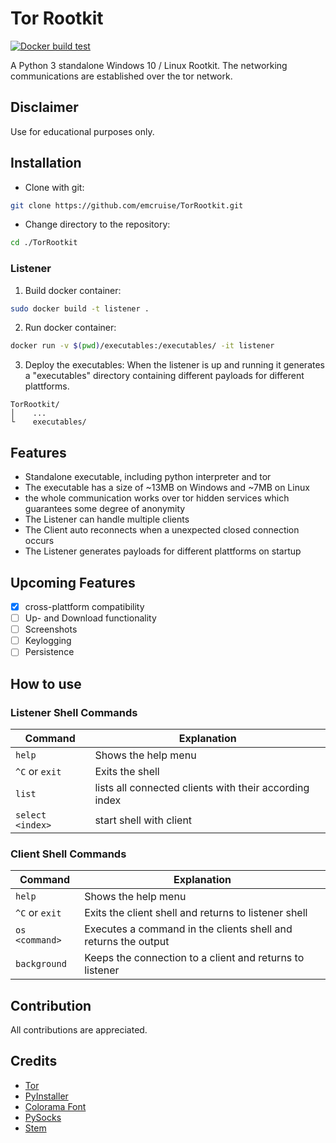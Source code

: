 # Tor Rootkit
[![Docker build test](https://github.com/emcruise/TorRootkit/actions/workflows/docker-test.yml/badge.svg)](https://github.com/emcruise/TorRootkit/actions/workflows/docker-test.yml)

A Python 3 standalone Windows 10 / Linux Rootkit. The networking communications are established over the tor network.

## Disclaimer
Use for educational purposes only.

## Installation
- Clone with git:
```bash
git clone https://github.com/emcruise/TorRootkit.git
```

- Change directory to the repository:
```bash
cd ./TorRootkit
```

### Listener

1. Build docker container:
```bash
sudo docker build -t listener .
```

2. Run docker container:
```bash
docker run -v $(pwd)/executables:/executables/ -it listener
```

3. Deploy the executables:
When the listener is up and running it generates a "executables" directory containing different payloads for different plattforms.
```
TorRootkit/
│    ...
└    executables/
```

## Features
- Standalone executable, including python interpreter and tor
- The executable has a size of ~13MB on Windows and ~7MB on Linux
- the whole communication works over tor hidden services which guarantees some degree of anonymity
- The Listener can handle multiple clients
- The Client auto reconnects when a unexpected closed connection occurs
- The Listener generates payloads for different plattforms on startup

## Upcoming Features
- [x] cross-plattform compatibility
- [ ] Up- and Download functionality
- [ ] Screenshots
- [ ] Keylogging
- [ ] Persistence

## How to use
### Listener Shell Commands
| Command | Explanation |
| ------- | ----------- |
| `help`  | Shows the help menu |
| `^C` or `exit` | Exits the shell |
| `list` | lists all connected clients with their according index |
| `select <index>` | start shell with client |

### Client Shell Commands
| Command | Explanation |
| ------- | ----------- |
| `help`  | Shows the help menu |
| `^C` or `exit` | Exits the client shell and returns to listener shell |
| `os <command>` | Executes a command in the clients shell and returns the output |
| `background` | Keeps the connection to a client and returns to listener

## Contribution
All contributions are appreciated.

## Credits
- [Tor](https://www.torproject.org/)
- [PyInstaller](https://www.pyinstaller.org/)
- [Colorama Font](https://pypi.org/project/colorama/)
- [PySocks](https://pypi.org/project/PySocks/)
- [Stem](https://stem.torproject.org/)

